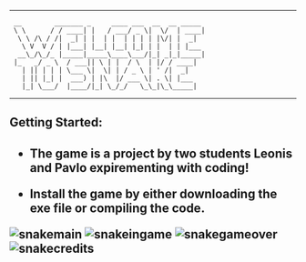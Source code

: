 ---------------------------------------------------------------------------------
```
 __        _______ _     ____ ___  __  __ _____  
 \ \      / / ____| |   / ___/ _ \|  \/  | ____| 
  \ \ /\ / /|  _| | |  | |  | | | | |\/| |  _|   
   \ V  V / | |___| |__| |__| |_| | |  | | |___  
  __\_/\_/_ |_____|_____\____\___/|_| _|_|_____| 
 |_   _/ _ \  / ___|| \ | |  / \  | |/ / ____|   
   | || | | | \___ \|  \| | / _ \ | ' /|  _|     
   | || |_| |  ___) | |\  |/ ___ \| . \| |___    
   |_| \___/  |____/|_| \_/_/   \_\_|\_\_____|   
```                                                
---------------------------------------------------------------------------------
  <h2>Getting Started:<h2>

- The game is a project by two students Leonis and Pavlo expirementing with coding!

- Install the game by either downloading the exe file or compiling the code.
  


![snakemain](https://github.com/user-attachments/assets/7fbce4df-57aa-4f5b-b368-e0bdb042aa85)
![snakeingame](https://github.com/user-attachments/assets/a037ceb5-a392-4c1c-acc4-555fa684c389)
![snakegameover](https://github.com/user-attachments/assets/e93e11ec-dc33-4214-9a85-dea6bacf2615)
![snakecredits](https://github.com/user-attachments/assets/28119792-44d9-4911-8dbb-4eeffb25f192)
